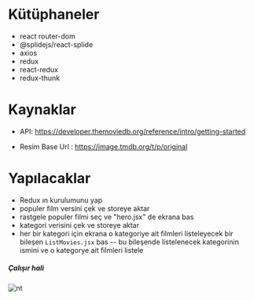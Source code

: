 # Kütüphaneler

- react router-dom
- @splidejs/react-splide
- axios
- redux
- react-redux
- redux-thunk

# Kaynaklar

- API: https://developer.themoviedb.org/reference/intro/getting-started

- Resim Base Url : https://image.tmdb.org/t/p/original

# Yapılacaklar


- Redux ın kurulumunu yap
- populer film versini çek ve storeye aktar
- rastgele populer filmi seç ve "hero.jsx" de ekrana bas
- kategori verisini çek ve storeye aktar
- her bir kategori için ekrana o kategoriye ait filmleri listeleyecek bir bileşen `ListMovies.jsx` bas
  -- bu bileşende listelenecek kategorinin ismini ve o kategorye ait filmleri listele

<h5>Çalışır hali</h5>

![nt](https://github.com/myagiz61/NetflixClone-ReactProject/assets/125572648/093ed968-eae1-4d96-9433-cd8bf0162e25)
